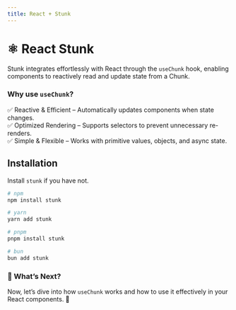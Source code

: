 ```yaml
---
title: React + Stunk
---
```


# ⚛️ React Stunk

Stunk integrates effortlessly with React through the `useChunk` hook, enabling components to reactively read and update state from a Chunk.

### Why use `useChunk`?

✅ Reactive & Efficient – Automatically updates components when state changes.  
✅ Optimized Rendering – Supports selectors to prevent unnecessary re-renders.  
✅ Simple & Flexible – Works with primitive values, objects, and async state.

## Installation

Install `stunk` if you have not.

```bash
# npm
npm install stunk

# yarn
yarn add stunk

# pnpm
pnpm install stunk

# bun
bun add stunk
```

### 🔗 What’s Next?

Now, let’s dive into how `useChunk` works and how to use it effectively in your React components. 🚀
